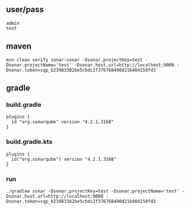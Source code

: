 ## user/pass
```
admin
test
```
## maven

```
mvn clean verify sonar:sonar -Dsonar.projectKey=test -Dsonar.projectName='test' -Dsonar.host.url=http://localhost:9000 -Dsonar.token=sqp_b23983382be5cbdc2f376768490d21b404158fd3
```
## gradle
### build.gradle
```
plugins {
  id "org.sonarqube" version "4.2.1.3168"
}
```
### build.gradle.kts
```
plugins {
  id("org.sonarqube") version "4.2.1.3168"
}
```
### run
```
./gradlew sonar -Dsonar.projectKey=test -Dsonar.projectName='test' -Dsonar.host.url=http://localhost:9000 -Dsonar.token=sqp_b23983382be5cbdc2f376768490d21b404158fd3
```
